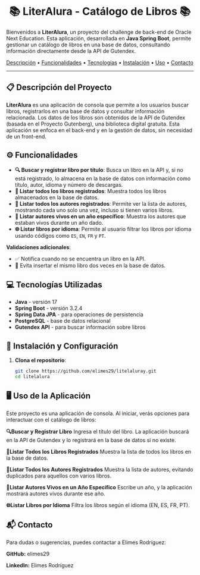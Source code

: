 <h1 align="center">📚 LiterAlura - Catálogo de Libros 📚</h1>

<p >
    Bienvenidos a <strong>LiterAlura</strong>, un proyecto del challenge de back-end de Oracle Next Education. Esta aplicación, desarrollada en <strong>Java Spring Boot</strong>, permite gestionar un catálogo de libros en una base de datos, consultando información directamente desde la API de Gutendex.
</p>

<p >
    <a href="#-descripción-del-proyecto">Descripción</a> •
    <a href="#-funcionalidades">Funcionalidades</a> •
    <a href="#-tecnologías-utilizadas">Tecnologías</a> •
    <a href="#-instalación-y-configuración">Instalación</a> •
    <a href="#-uso-de-la-aplicación">Uso</a> •
    <a href="#-contacto">Contacto</a>
</p>

---

## 📋 Descripción del Proyecto

**LiterAlura** es una aplicación de consola que permite a los usuarios buscar libros, registrarlos en una base de datos y consultar información relacionada. Los datos de los libros son obtenidos de la API de Gutendex (basada en el Proyecto Gutenberg), una biblioteca digital gratuita. Esta aplicación se enfoca en el back-end y en la gestión de datos, sin necesidad de un front-end.

## ⚙️ Funcionalidades

- **🔍 Buscar y registrar libro por título**: Busca un libro en la API y, si no está registrado, lo almacena en la base de datos con información como título, autor, idioma y número de descargas.
- **📑 Listar todos los libros registrados**: Muestra todos los libros almacenados en la base de datos.
- **👥 Listar todos los autores registrados**: Permite ver la lista de autores, mostrando cada uno solo una vez, incluso si tienen varios libros.
- **📅 Listar autores vivos en un año específico**: Muestra los autores que estaban vivos durante un año dado.
- **🌐 Listar libros por idioma**: Permite al usuario filtrar los libros por idioma usando códigos como `ES`, `EN`, `FR` y `PT`.

**Validaciones adicionales**:
- ✅ Notifica cuando no se encuentra un libro en la API.
- 🔄 Evita insertar el mismo libro dos veces en la base de datos.

## 💻 Tecnologías Utilizadas

- **Java** - versión 17
- **Spring Boot** - versión 3.2.4
- **Spring Data JPA** - para operaciones de persistencia
- **PostgreSQL** - base de datos relacional
- **Gutendex API** - para buscar información sobre libros

## 🔧 Instalación y Configuración

1. **Clona el repositorio**:

   ```bash
   git clone https://github.com/elimes29/litelaluray.git
   cd litelalura

## 🖥️ Uso de la Aplicación
Este proyecto es una aplicación de consola. Al iniciar, verás opciones para interactuar con el catálogo de libros:

**🔍Buscar y Registrar Libro**
Ingresa el título del libro. La aplicación buscará en la API de Gutendex y lo registrará en la base de datos si no existe.

**📑Listar Todos los Libros Registrados**
Muestra la lista de todos los libros en la base de datos.

**👥Listar Todos los Autores Registrados**
Muestra la lista de autores, evitando duplicados para aquellos con varios libros.

**📅Listar Autores Vivos en un Año Específico**
Escribe un año, y la aplicación mostrará autores vivos durante ese año.

**🌐Listar Libros por Idioma**
Filtra los libros según el idioma (EN, ES, FR, PT).

## 📬 Contacto
Para dudas o sugerencias, puedes contactar a Elimes Rodríguez:

**GitHub:** elimes29

**LinkedIn:** Elimes Rodríguez
